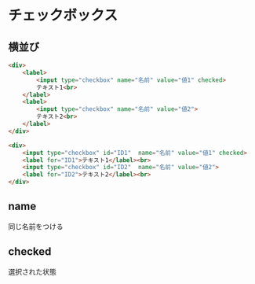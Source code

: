 # チェックボックス
## 横並び
```html
<div>
	<label>
		<input type="checkbox" name="名前" value="値1" checked>
		テキスト1<br>
	</label>
	<label>
		<input type="checkbox" name="名前" value="値2">
		テキスト2<br>
	</label>
</div>
```

```html
<div>
	<input type="checkbox" id="ID1"  name="名前" value="値1" checked>
	<label for="ID1">テキスト1</label><br>
	<input type="checkbox" id="ID2"  name="名前" value="値2">
	<label for="ID2">テキスト2</label><br>
</div>
```

## name
同じ名前をつける

## checked
選択された状態
